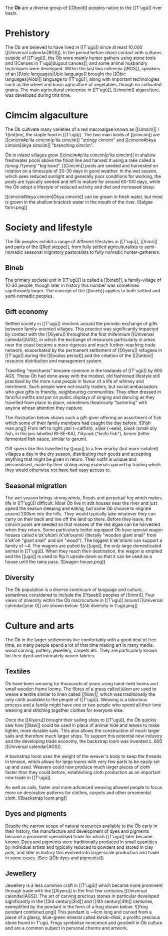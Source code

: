 The **Öb** are a diverse group of [[Öboid]] peoples native to the [[T'ugü]] river basin.
# Prehistory
The Öb are believed to have lived in [[T'ugü]] since at least 10,000 [[Universal calendar|BGS]]. In the period before direct contact with cultures outside of [[T'ugü]], the Öb were mainly hunter gathers using stone tools and [[Canoes in T'ugü|dugout canoes]], and some animal husbandry techniques were developed. Within the last two millennia [[BGS]], speakers of an [[Upic languages|Upic language]] brought the [[Öbic languages|Alöbi]] language to [[T'ugü]], along with important technologies such as the wheel and basic agriculture of vegetables, though no cultivated grains. The main agricultural enterprise in [[T'ugü]], [[cimcim]] algaculture, was developed during this time.
# Cimcim algaculture
The Öb cultivate many varieties of a red macroalgae known as [[cimcim]] /ˈtʃimtʃim/, the staple food in [[T'ugü]]. The two main kinds of [[cimcim]] are [[cimcim#p'ila cimcim|p'ila cimcim]] "stringy cimcim" and [[cimcim#ökya cimcim|ökya cimcim]] "branching cimcim".

Öb in inland villages grow [[cimcim#p'ila cimcim|p'ila cimcim]] in shallow freshwater pools above the flood line and harvest it using a rake called a *tümog* /ˈtymoŋ/ "big hand". [[Cimcim]] pools are seeded and harvested on rotation on a timescale of 20-30 days in good weather. In the wet season, which sees reduced sunlight and generally poor conditions for working, the pools are typically seeded and left to mature for around 60-100 days, while the Öb adopt a lifestyle of reduced activity and diet and increased sleep.

[[cimcim#ökya cimcim|Ökya cimcim]] can be grown in fresh water, but most is grown in the shallow brackish water in the mouth of the river.
![[algae farm.png]]
# Society and lifestyle
The Öb peoples exhibit a range of different lifestyles in [[T'ugü]], [[Irimri]] and parts of the [[Red steppe]], from fully settled agriculturalists to semi-nomadic seasonal migratory pastoralists to fully nomadic hunter-gatherers.
## Bineb
The primary societal unit in [[T'ugü]] is called a [[bineb]], a family-village of 10-30 people, though later in history this number was sometimes significantly larger. The concept of the [[bineb]] applies to both settled and semi-nomadic peoples.
## Gift economy
Settled society in [[T'ugü]] revolves around the periodic exchange of gifts between family-oriented villages. This practice was significantly impacted by contact with the [[Xiyeru]] throughout the first millennium [[Universal calendar|AGS]], in which the exchange of resources particularly in areas near the coast became a more rigorous and much further-reaching trade network, exacerbated by the permanent settlement of [[Xiyeru]] refugees in [[T'ugü]] during the [[Exodus period]] and the creation of the [[Zúnton]] resource distribution and management system.

Travelling "merchants" became common in the lowlands of [[T'ugü]] by 800 AGS. These Öb had done away with the modest, old fashioned lifestyle still practised by the more rural people in favour of a life of whimsy and merriment. Such people were not exactly traders, but social ambassadors who give gifts to friendly, neighbouring communities. They often dressed in fanciful outfits and put on public displays of singing and dancing as they travelled from place to place, sometimes theatrically "bartering" with anyone whose attention they capture.

The illustration below shows such a gift-giver offering an assortment of fish which some of their family members had caught the day before:
![[fish man.png]]
From left to right: *jasi* (~catfish), *xlijek* (~eels), *bisek* (small oily fish, in the jars labelled BI-SE-KA), *t'ikyuek* ("knife fish"), *binem* (bitter fermented fish sauce, similar to garum).

Gift-givers like this travelled by [[ugo]] to a few nearby (but more isolated) villages a day in the dry season, distributing their goods and accepting anything that might be given in return. Their outfit is unique and personalised, made by their sibling using materials gained by trading which they would otherwise not have had easy access to.
## Seasonal migration
The wet season brings strong winds, floods and perpetual fog which makes life in [[T'ugü]] difficult. Most Öb live in stilt houses near the river and just spend the season sleeping and eating, but some Öb choose to migrate around 200km into the hills. They would typically take whatever they can carry on their back and live off the land up there. Before they leave, the cimcim pools are seeded so that masses of the red algae can be harvested when they return. Some particularly better equipped Öb have special wagon houses called *k'ak'ohümi* /kʼɑkʼoxymi/ (literally "wooden giant snail" from *k'ak'oh* "giant snail" and *üm* "wood"). The biggest k'ak'ohümi can support a family of ~4. The wagons are pulled by [[ugo]], the only large domesticated animal in [[T'ugü]]. When they reach their destination, the wagon is emptied and the [[ugo]] is used to flip it upside down so that it can be used as a house until the rains pass.
![[wagon house.png]]
## Diversity
The Öb population is a diverse continuum of language and culture, sometimes considered to include the [[Yaxeb]] peoples of [[Irimri]]. Four views of diversity within the Öb macroculture in [[T'ugü]] around [[Universal calendar|year 0]] are shown below:
![[öb diversity in t'ugü.png]]
# Culture and arts
The Öb in the larger settlements live comfortably with a good deal of free time, so many people spend a lot of that time making art in many media: wood carving, pottery, jewellery, carpets etc. They are particularly known for their dyed and intricately woven fabrics.
## Textiles
Öb have been weaving for thousands of years using hand-held looms and small wooden frame looms. The fibres of a grass called *jülem* are used to weave a textile similar to linen called *[[lilaw]]*, which was traditionally the only cloth available to the people of [[T'ugü]]. Weaving is a laborious process and a family might have one or two people who spend all their time weaving and stitching together clothes for everyone else.

Once the [[Xiyeru]] brought their sailing ships to [[T'ugü]], the Öb quickly saw how [[lilaw]] could be used in place of animal hide and leaves to make lighter, more durable sails. This also allows the construction of much larger sails and therefore much larger ships. To support this potential new industry and the developing trade economy, the backstrap loom was invented c. 600 [[Universal calendar|AGS]].

A backstrap loom uses the weight of the weaver's body to keep the threads in tension, which allows for large looms with very few parts to be easily set up and used. Weavers could now produce much larger pieces of cloth faster than they could before, establishing cloth production as an important new trade in [[T'ugü]].

As well as sails, faster and more advanced weaving allowed people to focus more on decorative patterns for clothes, carpets and other ornamental cloth.
![[backstrap loom.png]]
## Dyes and pigments
Despite the narrow scope of natural resources available to the Öb early in their history, the manufacture and development of dyes and pigments became a prominent specialised trade for which [[T'ugü]] later became known. Dyes and pigments were traditionally produced in small quantities by individual artists and typically reduced to powders and stored in clay pots, and later in history this evolved into large-scale production and trade in some cases.
(See: [[Öb dyes and pigments]])
## Jewellery
Jewellery is a less common craft in [[T'ugü]] which became more prominent through trade with the [[Xiyeru]] in the first few centuries [[Universal calendar|AGS]]. The art of carving precious stones in particular developed significantly in the [[3rd century|3rd]] and [[4th century|4th]] centuries, exemplified by the pendant in the form of a frog shown below:
![[frog pendant combined.png]]
This pendant is ~4cm long and carved from a piece of a glassy, blue-green mineral called *klesik*~*tlisik*, a prolific precious stone found in T'ugü. Frogs symbolise innocence and goodwill in Öb culture and are a common subject in personal charms and artwork.